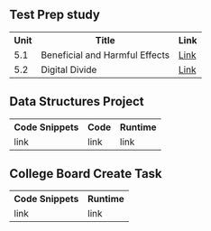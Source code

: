 ## Test Prep study
<table>
  <tr>
    <th>Unit</th>
    <th>Title</th>
    <th>Link</th>
  </tr>
  <tr>
    <td>5.1</td>
    <td>Beneficial and Harmful Effects</td>
    <td><a href="https://yqw7.github.io/51">Link</a></td>
  </tr>
  <tr>
    <td>5.2</td>
   <td>Digital Divide</td>
    <td><a href="https://yqw7.github.io/52">Link</a></td>
  </tr>
</table>

## Data Structures Project
<table>
  <tr>
    <th>Code Snippets</th>
    <th>Code</th>
    <th>Runtime</th>
  </tr>
  <tr>
    <td>link</td>
    <td>link</td>
    <td>link</td>
  </tr>
</table>

## College Board Create Task
<table>
  <tr>
    <th>Code Snippets</th>
    <th>Runtime</th>
  </tr>
  <tr>
    <td>link</td>
    <td>link</td>
  </tr>
